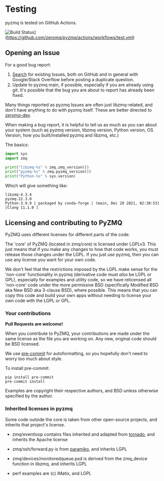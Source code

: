 # Testing

pyzmq is tested on GitHub Actions.

![Build Status](https://github.com/zeromq/pyzmq/actions/workflows/test.yml/badge.svg)\](https://github.com/zeromq/pyzmq/actions/workflows/test.yml)

## Opening an Issue

For a good bug report:

1. [Search] for existing Issues, both on GitHub and in general with Google/Stack Overflow before posting a duplicate question.
1. Update to pyzmq main, if possible, especially if you are already using git. It's
   possible that the bug you are about to report has already been fixed.

Many things reported as pyzmq Issues are often just libzmq-related,
and don't have anything to do with pyzmq itself.
These are better directed to [zeromq-dev].

When making a bug report, it is helpful to tell us as much as you can about your system
(such as pyzmq version, libzmq version, Python version, OS Version, how you built/installed pyzmq and libzmq, etc.)

The basics:

```python
import sys
import zmq

print("libzmq-%s" % zmq.zmq_version())
print("pyzmq-%s" % zmq.pyzmq_version())
print("Python-%s" % sys.version)
```

Which will give something like:

```
libzmq-4.3.4
pyzmq-22.3.0
Python-3.9.9 | packaged by conda-forge | (main, Dec 20 2021, 02:38:53)
[Clang 11.1.0 ]
```

## Licensing and contributing to PyZMQ

PyZMQ uses different licenses for different parts of the code.

The 'core' of PyZMQ (located in zmq/core) is licensed under LGPLv3.
This just means that if you make any changes to how that code works,
you must release those changes under the LGPL.
If you just _use_ pyzmq, then you can use any license you want for your own code.

We don't feel that the restrictions imposed by the LGPL make sense for the
'non-core' functionality in pyzmq (derivative code must _also_ be LGPL or GPL),
especially for examples and utility code, so we have relicensed all 'non-core'
code under the more permissive BSD (specifically Modified BSD aka New BSD aka
3-clause BSD), where possible. This means that you can copy this code and build
your own apps without needing to license your own code with the LGPL or GPL.

### Your contributions

**Pull Requests are welcome!**

When you contribute to PyZMQ, your contributions are made under the same
license as the file you are working on. Any new, original code should be BSD
licensed.

We use [pre-commit] for autoformatting,
so you hopefully don't need to worry too much about style.

To install pre-commit:

```
pip install pre-commit
pre-commit install
```

Examples are copyright their respective authors, and BSD unless otherwise
specified by the author.

### Inherited licenses in pyzmq

Some code outside the core is taken from other open-source projects, and
inherits that project's license.

- zmq/eventloop contains files inherited and adapted from [tornado], and inherits the Apache license

- zmq/ssh/forward.py is from [paramiko], and inherits LGPL

- zmq/devices/monitoredqueue.pxd is derived from the zmq_device function in
  libzmq, and inherits LGPL

- perf examples are (c) iMatix, and LGPL

[paramiko]: http://www.lag.net/paramiko
[pre-commit]: https://pre-commit.com
[search]: https://github.com/zeromq/pyzmq/issues
[tornado]: http://www.tornadoweb.org
[zeromq-dev]: mailto:zeromq-dev@zeromq.org
